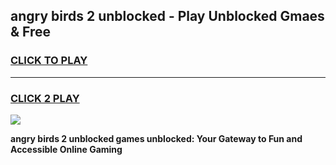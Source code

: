 
## angry birds 2 unblocked - Play Unblocked Gmaes & Free
<h3>
<a href="https://news.freeplayer.one?title=angry_birds_2_unblocked&ref=23F">CLICK TO PLAY</a></h3>
<hr>

<h3>
<a href="https://news.freeplayer.one?title=angry_birds_2_unblocked&ref=23F">CLICK 2 PLAY</a>
  
</h3>

<a href="https://news.freeplayer.one?title=angry_birds_2_unblocked&ref=23F/"><img src="https://clearcache.store/games.png"></a>


**angry birds 2 unblocked games unblocked: Your Gateway to Fun and Accessible Online Gaming**
